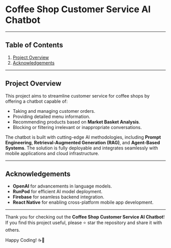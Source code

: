 # Coffee Shop Customer Service AI Chatbot

---

## Table of Contents

1. [Project Overview](#project-overview)
2. [Acknowledgements](#acknowledgements)

---

## Project Overview

This project aims to streamline customer service for coffee shops by offering a chatbot capable of:

- Taking and managing customer orders.
- Providing detailed menu information.
- Recommending products based on **Market Basket Analysis**.
- Blocking or filtering irrelevant or inappropriate conversations.

The chatbot is built with cutting-edge AI methodologies, including **Prompt Engineering**, **Retrieval-Augmented Generation (RAG)**, and **Agent-Based Systems**. The solution is fully deployable and integrates seamlessly with mobile applications and cloud infrastructure.

---

## Acknowledgements

- **OpenAI** for advancements in language models.
- **RunPod** for efficient AI model deployment.
- **Firebase** for seamless backend integration.
- **React Native** for enabling cross-platform mobile app development.

---

Thank you for checking out the **Coffee Shop Customer Service AI Chatbot**! If you find this project useful, please ⭐ star the repository and share it with others.

Happy Coding! ☕🤖

